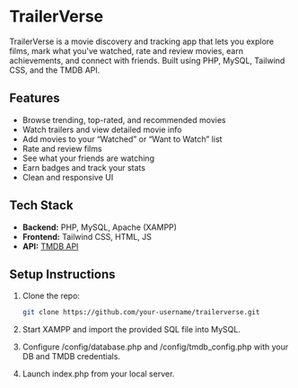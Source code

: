 # TrailerVerse

TrailerVerse is a movie discovery and tracking app that lets you explore films, mark what you've watched, rate and review movies, earn achievements, and connect with friends. Built using PHP, MySQL, Tailwind CSS, and the TMDB API.

## Features

- Browse trending, top-rated, and recommended movies
- Watch trailers and view detailed movie info
- Add movies to your “Watched” or “Want to Watch” list
- Rate and review films
- See what your friends are watching
- Earn badges and track your stats
- Clean and responsive UI

## Tech Stack

- **Backend:** PHP, MySQL, Apache (XAMPP)
- **Frontend:** Tailwind CSS, HTML, JS
- **API:** [TMDB API](https://www.themoviedb.org/documentation/api)

## Setup Instructions

1. Clone the repo:
   ```bash
   git clone https://github.com/your-username/trailerverse.git
2. Start XAMPP and import the provided SQL file into MySQL.

3. Configure /config/database.php and /config/tmdb_config.php with your DB and TMDB credentials.

4. Launch index.php from your local server.
